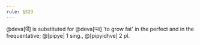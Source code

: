```yaml
---
rule: §523
---
```


@deva[पी] is substituted for @deva[प्या] 'to grow fat' in the perfect and in the frequentative; @[pipye] 1 sing., @[pipyidhve] 2 pl.